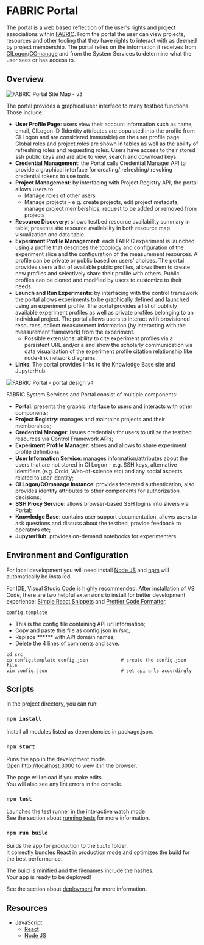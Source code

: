 # FABRIC Portal

The portal is a web based reflection of the user's rights and project associations within [FABRIC](https://fabric-testbed.net//0). From the portal the user can view projects, resources and other tooling that they have rights to interact with as deemed by project membership. The portal relies on the information it receives from [CILogon](https://www.cilogon.org/home)/[COmanage](https://www.cilogon.org/comanage) and from the System Services to determine what the user sees or has access to.

## Overview

![FABRIC Portal Site Map - v3](https://user-images.githubusercontent.com/37635744/189714906-18677104-0070-4f93-97a9-746975193a96.png)

The portal provides a graphical user interface to many testbed functions. Those include:

- **User Profile Page**: users view their account information such as name, email, CILogon ID (Identity attributes are populated into the profile from CI Logon and are considered immutable) on the user profile page. Global roles and project roles are shown in tables as well as the ability of refreshing roles and requesting roles. Users have access to their stored ssh public keys and are able to view, search and download keys.
- **Credential Management**: the Portal calls Credential Manager API to provide a graphical interface for creating/ refreshing/ revoking credential tokens to use tools.
- **Project Management**: by interfacing with Project Registry API, the portal allows users to
  - Manage roles of other users
  - Manage projects - e.g. create projects, edit project metadata, manage project memberships, request to be added or removed from projects
- **Resource Discovery**: shows testbed resource availability summary in table; presents site resource availability in both resource map visualization and data table.
- **Experiment Profile Management**: each FABRIC experiment is launched using a profile that describes the topology and configuration of the experiment slice and the configuration of the measurement resources. A profile can be private or public based on users’ choices. The portal provides users a list of available public profiles, allows them to create new profiles and selectively share their profile with others. Public profiles can be cloned and modified by users to customize to their needs.
- **Launch and Run Experiments**: by interfacing with the control framework the portal allows experiments to be graphically defined and launched using an experiment profile. The portal provides a list of publicly available experiment profiles as well as private profiles belonging to an individual project. The portal allows users to interact with provisioned resources, collect measurement information (by interacting with the measurement framework) from the experiment.
  - Possible extensions: ability to cite experiment profiles via a persistent URL and/or a and show the scholarly communication via data visualization of the experiment profile citation relationship like node-link network diagrams.
- **Links**: The portal provides links to the Knowledge Base site and JupyterHub.

![FABRIC Portal - portal design v4](https://user-images.githubusercontent.com/37635744/134709211-2a56d05b-db4c-496f-8bef-9cb3face78a8.png)

FABRIC System Services and Portal consist of multiple components:

- **Portal**: presents the graphic interface to users and interacts with other components;
- **Project Registry**: manages and maintains projects and their memberships;
- **Credential Manager**: issues credentials for users to utilize the testbed resources via Control Framework APIs;
- **Experiment Profile Manager**: stores and allows to share experiment profile definitions;
- **User Information Service**: manages information/attributes about the users that are not stored in CI Logon - e.g. SSH keys, alternative identifiers (e.g. Orcid, Web-of-science etc) and any social aspects related to user identity;
- **CI Logon/COmanage Instance**: provides federated authentication, also provides identity attributes to other components for authorization decisions;
- **SSH Proxy Service**: allows browser-based SSH logins into slivers via Portal;
- **Knowledge Base**: contains user support documentation, allows users to ask questions and discuss about the testbed, provide feedback to operators etc;
- **JupyterHub**: provides on-demand notebooks for experimenters.

## Environment and Configuration

For local development you will need install [Node JS](https://nodejs.org/en/) and [npm](https://www.npmjs.com/) will automatically be installed.

For IDE, [Visual Studio Code](https://code.visualstudio.com/) is highly recommended. After installation of VS Code, there are two helpful extensions to install for better development experience: [Simple React Snippets](https://marketplace.visualstudio.com/items?itemName=burkeholland.simple-react-snippets) and [Prettier Code Formatter](https://marketplace.visualstudio.com/items?itemName=esbenp.prettier-vscode).

`config.template`

- This is the config file containing API url information;
- Copy and paste this file as config.json in /src;
- Replace \*\*\*\*\*\* with API domain names;
- Delete the 4 lines of comments and save.

```
cd src
cp config.template config.json            # create the config.json file
vim config.json                           # set api urls accordingly
```

## Scripts

In the project directory, you can run:

### `npm install`

Install all modules listed as dependencies in package.json.

### `npm start`

Runs the app in the development mode.<br />
Open [http://localhost:3000](http://localhost:3000) to view it in the browser.

The page will reload if you make edits.<br />
You will also see any lint errors in the console.

### `npm test`

Launches the test runner in the interactive watch mode.<br />
See the section about [running tests](https://facebook.github.io/create-react-app/docs/running-tests) for more information.

### `npm run build`

Builds the app for production to the `build` folder.<br />
It correctly bundles React in production mode and optimizes the build for the best performance.

The build is minified and the filenames include the hashes.<br />
Your app is ready to be deployed!

See the section about [deployment](https://facebook.github.io/create-react-app/docs/deployment) for more information.

## Resources

- JavaScript
  - [React](https://reactjs.org/)
  - [Node JS](https://nodejs.org/en/)
